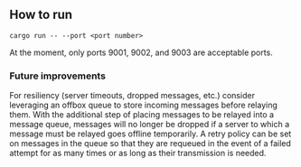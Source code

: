 ## How to run
`cargo run -- --port <port number>`

At the moment, only ports 9001, 9002, and 9003 are acceptable ports.

### Future improvements
For resiliency (server timeouts, dropped messages, etc.) consider leveraging an offbox queue to store incoming messages before relaying them.  With the additional step of placing messages to be relayed into a message queue, messages will no longer be dropped if a server to which a message must be relayed goes offline temporarily.  A retry policy can be set on messages in the queue so that they are requeued in the event of a failed attempt for as many times or as long as their transmission is needed.